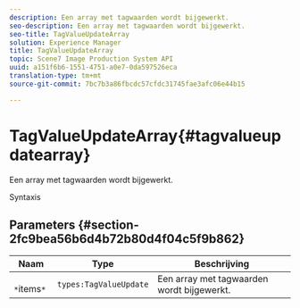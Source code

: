 ```yaml
---
description: Een array met tagwaarden wordt bijgewerkt.
seo-description: Een array met tagwaarden wordt bijgewerkt.
seo-title: TagValueUpdateArray
solution: Experience Manager
title: TagValueUpdateArray
topic: Scene7 Image Production System API
uuid: a151f6b6-1551-4751-a0e7-0da597526eca
translation-type: tm+mt
source-git-commit: 7bc7b3a86fbcdc57cfdc31745fae3afc06e44b15

---
```



# TagValueUpdateArray{#tagvalueupdatearray}

Een array met tagwaarden wordt bijgewerkt.

Syntaxis

## Parameters {#section-2fc9bea56b6d4b72b80d4f04c5f9b862}

| Naam | Type | Beschrijving |
|---|---|---|
| ` *`items`*` | `types:TagValueUpdate` | Een array met tagwaarden wordt bijgewerkt. |

